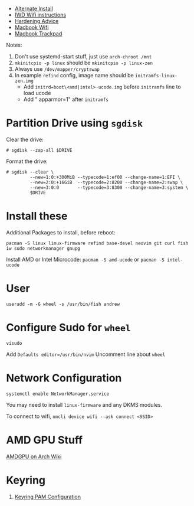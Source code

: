 * [Alternate Install](https://wiki.archlinux.org/index.php/User:Altercation/Bullet_Proof_Arch_Install#Objectives)
* [IWD Wifi instructions](https://sudaraka.org/how-to/archlinux-installation-guide-2019/)
* [Hardening Advice](https://vez.mrsk.me/linux-hardening.html#kern)
* [Macbook Wifi](https://sylvaindurand.org/installing-arch-linux-on-macbook-pro-late-2013/)
* [Macbook Trackpad](https://howchoo.com/linux/the-perfect-almost-touchpad-settings-on-linux-2)

Notes:
1. Don't use systemd-start stuff, just use `arch-chroot /mnt`
1. `mkinitcpio -p linux` should be `mkinitcpio -p linux-zen`
1. Always use `/dev/mapper/cryptswap`
1. In example `refind` config, image name should be `initramfs-linux-zen.img`
	* Add `initrd=boot\<amd|intel>-ucode.img` before `initramfs` line to load ucode
	* Add " apparmor=1" after `initramfs`

# Partition Drive using `sgdisk`

Clear the drive:

```
# sgdisk --zap-all $DRIVE
```

Format the drive:
```
# sgdisk --clear \
         --new=1:0:+300MiB --typecode=1:ef00 --change-name=1:EFI \
         --new=2:0:+16GiB  --typecode=2:8200 --change-name=2:swap \
         --new=3:0:0       --typecode=3:8300 --change-name=3:system \
         $DRIVE
```

# Install these

Additional Packages to install, before reboot:

`pacman -S linux linux-firmware refind base-devel neovim git curl fish iw sudo networkmanager gnupg`

Install AMD or Intel Microcode: `pacman -S amd-ucode` or `pacman -S intel-ucode`

# User

`useradd -m -G wheel -s /usr/bin/fish andrew`

# Configure Sudo for `wheel`

`visudo`

Add `Defaults editor=/usr/bin/nvim`
Uncomment line about `wheel`

# Network Configuration

`systemctl enable NetworkManager.service`

You may need to install `linux-firmware` and any DKMS modules.

To connect to wifi, `nmcli device wifi --ask connect <SSID>`

# AMD GPU Stuff

[AMDGPU on Arch Wiki](https://wiki.archlinux.org/index.php/AMDGPU)
 
# Keyring

1. [Keyring PAM Configuration](https://wiki.archlinux.org/title/GNOME/Keyring#PAM_method)
